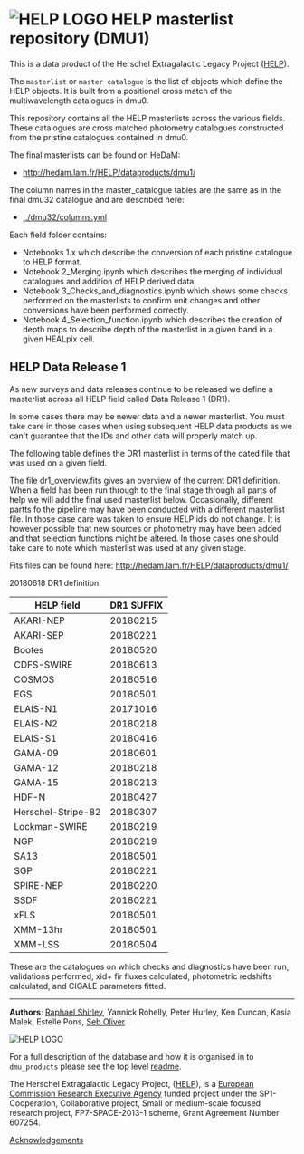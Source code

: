 # ![HELP LOGO](https://avatars1.githubusercontent.com/u/7880370?s=75&v=4) HELP masterlist repository (DMU1)


This is a data product of the Herschel Extragalactic Legacy Project ([HELP](http://www.herschel.sussex.ac.uk)). 

The `masterlist` or `master catalogue` is the list of objects which define the HELP objects. It is built from a positional cross match of the multiwavelength catalogues in dmu0.

This repository contains all the HELP masterlists across the various fields. These catalogues are cross matched photometry catalogues constructed from the pristine catalogues contained in dmu0.

The final masterlists can be found on HeDaM:

- http://hedam.lam.fr/HELP/dataproducts/dmu1/

The column names in the master_catalogue tables are the same as in the final dmu32 catalogue and are described here:

- [../dmu32/columns.yml](../dmu32/columns.yml)

Each field folder contains: 

- Notebooks 1.x which describe the conversion of each pristine catalogue to HELP format.
- Notebook 2_Merging.ipynb which describes the merging of individual catalogues and addition of HELP derived data.
- Notebook 3_Checks_and_diagnostics.ipynb which shows some checks performed on the masterlists to confirm unit changes and other conversions have been performed correctly.
- Notebook 4_Selection_function.ipynb which describes the creation of depth maps to describe depth of the masterlist in a given band in a given HEALpix cell.


HELP Data Release 1
---------------------------------------

As new surveys and data releases continue to be released we define a masterlist across all HELP field called Data Release 1 (DR1). 

In some cases there may be newer data and a newer masterlist. You must take care in those cases when using subsequent HELP data products as we can't guarantee that the IDs and other data will properly match up.

The following table defines the DR1 masterlist in terms of the dated file that was used on a given field.

The file dr1_overview.fits gives an overview of the current DR1 definition. When a field has been run through to the final stage through all parts of help we will add the final used masterlist below. Occasionally, different partts fo the pipeline may have been conducted with a different masterlist file. In those case care was taken to ensure HELP ids do not change. It is however possible that new sources or photometry may have been added and that selection functions might be altered. In those cases one should take care to note which masterlist was used at any given stage.

Fits files can be found here: http://hedam.lam.fr/HELP/dataproducts/dmu1/

20180618 DR1 definition:


 HELP field            |  DR1 SUFFIX
-----------------------|------------------------------------------
AKARI-NEP              | 20180215
AKARI-SEP              | 20180221
Bootes                 | 20180520 
CDFS-SWIRE             | 20180613
COSMOS                 | 20180516
EGS                    | 20180501
ELAIS-N1               | 20171016
ELAIS-N2               | 20180218
ELAIS-S1               | 20180416
GAMA-09                | 20180601
GAMA-12                | 20180218
GAMA-15                | 20180213
HDF-N                  | 20180427
Herschel-Stripe-82     | 20180307
Lockman-SWIRE          | 20180219
NGP                    | 20180219
SA13                   | 20180501
SGP                    | 20180221
SPIRE-NEP              | 20180220
SSDF                   | 20180221
xFLS                   | 20180501
XMM-13hr               | 20180501
XMM-LSS                | 20180504
 
 These are the catalogues on which checks and diagnostics have been run, validations performed, xid+ fir fluxes calculated, photometric redshifts calculated, and CIGALE parameters fitted.
 
 -------------------------------------------------------------------------------

**Authors**: [Raphael Shirley](http://www.raphaelshirley.co.uk/), Yannick Rohelly, Peter Hurley, Ken Duncan, Kasia Malek, Estelle Pons, [Seb Oliver](http://www.sussex.ac.uk/profiles/91548)

 ![HELP LOGO](https://avatars1.githubusercontent.com/u/7880370?s=75&v=4)
 
For a full description of the database and how it is organised in to `dmu_products` please see the top level [readme](../readme.md).
 
The Herschel Extragalactic Legacy Project, ([HELP](http://herschel.sussex.ac.uk/)), is a [European Commission Research Executive Agency](https://ec.europa.eu/info/departments/research-executive-agency_en)
funded project under the SP1-Cooperation, Collaborative project, Small or medium-scale focused research project, FP7-SPACE-2013-1 scheme, Grant Agreement
Number 607254.

[Acknowledgements](http://herschel.sussex.ac.uk/acknowledgements)


